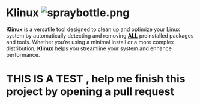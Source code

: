 # Klinux ![spraybottle.png](https://github.com/user-attachments/assets/a7899d16-4a31-41b7-9010-ced53924cd45)


**Klinux** is a versatile tool designed to clean up and optimize your Linux system by automatically detecting and removing  **<ins>ALL</ins>** preinstalled packages and tools. Whether you’re using a minimal install or a more complex distribution, **Klinux** helps you streamline your system and enhance performance.

# THIS IS A TEST , help me finish this project by opening a pull request
